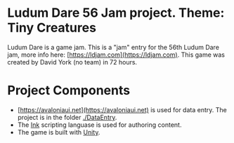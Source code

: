 # Ludum Dare 56 Jam project. Theme: Tiny Creatures

Ludum Dare is a game jam. This is a "jam" entry for the 56th Ludum Dare jam, more info here: [https://ldjam.com](https://ldjam.com). This game was created by David York (no team) in 72 hours.

# Project Components

- [https://avaloniaui.net](https://avaloniaui.net) is used for data entry. The project is in the folder [./DataEntry](./DataEntry/).
- The [Ink](https://www.inklestudios.com/ink/) scripting languase is used for authoring content.
- The game is built with [Unity](https://unity.com).
